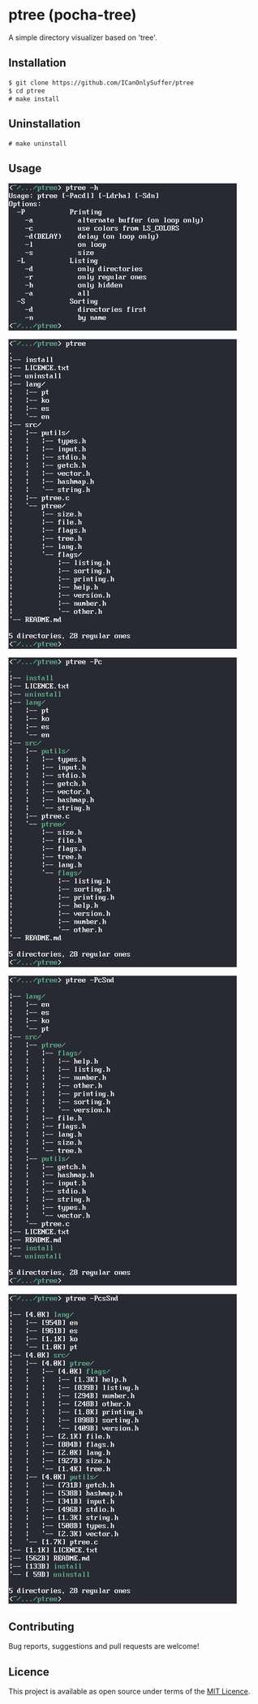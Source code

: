 # ptree (pocha-tree)

A simple directory visualizer based on 'tree'.

## Installation

	$ git clone https://github.com/ICanOnlySuffer/ptree
	$ cd ptree
	# make install

## Uninstallation

	# make uninstall

## Usage

![](./.images/help.png)

![](./.images/default.png)

![](./.images/color.png)

![](./.images/color+sorting.png)

![](./.images/color+sorting+size.png)

## Contributing

Bug reports, suggestions and pull requests are welcome!

## Licence

This project is available as open source under terms of the
[MIT Licence](https://opensource.org/licenses/MIT).


